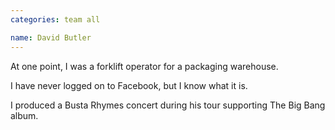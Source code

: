 ```yaml
---
categories: team all

name: David Butler
---
```


At one point, I was a forklift operator for a packaging warehouse.

I have never logged on to Facebook, but I know what it is.

I produced a Busta Rhymes concert during his tour supporting The Big Bang album.